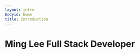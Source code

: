 ```yaml
---
layout: intro
bodyid: home
title: Introduction
---
```


<h1 class="intro">
    <span class="name">Ming Lee</span>
    <span class="title">Full Stack Developer</span>
</h1>